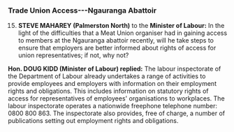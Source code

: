 ### Trade Union Access---Ngauranga Abattoir

15. **STEVE MAHAREY (Palmerston North)** to the **Minister of Labour:** In the light of the difficulties that a Meat Union organiser had in gaining access to members at the Ngauranga abattoir recently, will he take steps to ensure that employers are better informed about rights of access for union representatives; if not, why not?

**Hon. DOUG KIDD (Minister of Labour) replied:** The labour inspectorate of the Department of Labour already undertakes a range of activities to provide employees and employers with information on their employment rights and obligations. This includes information on statutory rights of access for representatives of employees' organisations to workplaces. The labour inspectorate operates a nationwide freephone telephone number: 0800 800 863. The inspectorate also provides, free of charge, a number of publications setting out employment rights and obligations.
